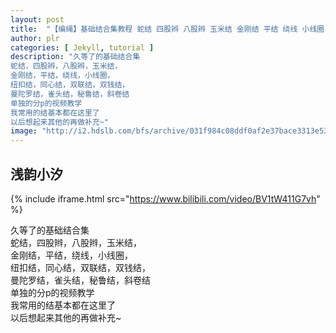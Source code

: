 ```yaml
---
layout: post
title:  "【编绳】基础结合集教程 蛇结 四股辫 八股辫 玉米结 金刚结 平结 绕线 小线圈 纽扣结 同心结 双联结 双钱结 曼陀罗结 雀头结 秘鲁结 斜卷结"
author: plr
categories: [ Jekyll, tutorial ]
description: "久等了的基础结合集
蛇结，四股辫，八股辫，玉米结， 
金刚结，平结，绕线，小线圈，
纽扣结，同心结，双联结，双钱结，
曼陀罗结，雀头结，秘鲁结，斜卷结 
单独的分p的视频教学
我常用的结基本都在这里了
以后想起来其他的再做补充~"
image: "http://i2.hdslb.com/bfs/archive/031f984c08ddf0af2e37bace3313e53bd8a2b379.jpg"
---
```

## 浅韵小汐

{% include iframe.html src="https://www.bilibili.com/video/BV1tW411G7vh" %}

久等了的基础结合集<br>蛇结，四股辫，八股辫，玉米结， <br>金刚结，平结，绕线，小线圈，<br>纽扣结，同心结，双联结，双钱结，<br>曼陀罗结，雀头结，秘鲁结，斜卷结 <br>单独的分p的视频教学<br>我常用的结基本都在这里了<br>以后想起来其他的再做补充~

